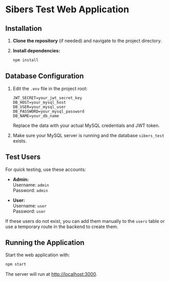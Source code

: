 # Sibers Test Web Application

## Installation

1. **Clone the repository** (if needed) and navigate to the project directory.

2. **Install dependencies:**
   ```bash
   npm install
   ```

## Database Configuration

1. Edit the `.env` file in the project root:

   ```
   JWT_SECRET=your_jwt_secret_key
   DB_HOST=your_mysql_host
   DB_USER=your_mysql_user
   DB_PASSWORD=your_mysql_password
   DB_NAME=your_db_name
   ```

   Replace the data with your actual MySQL credentials and JWT token.

2. Make sure your MySQL server is running and the database `sibers_test` exists.

## Test Users

For quick testing, use these accounts:

- **Admin:**  
  Username: `admin`  
  Password: `admin`

- **User:**  
  Username: `user`  
  Password: `user`

If these users do not exist, you can add them manually to the `users` table or use a temporary route in the backend to create them.

## Running the Application

Start the web application with:

```bash
npm start
```

The server will run at [http://localhost:3000](http://localhost:3000).
